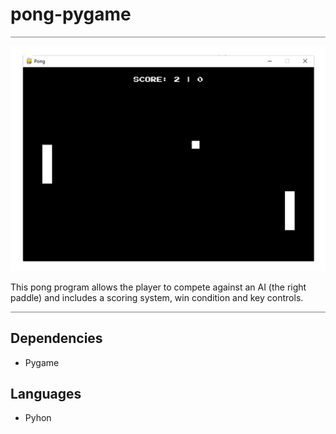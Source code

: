 # pong-pygame
<hr style="height:1px; border:none; color: #808080; background-color: #808080;">

![pong-img](/Assets/pong-readme-img.png)

This pong program allows the player to compete against an AI (the right paddle) and includes a scoring system, win condition and key controls.
<hr style="height:1px; border:none; color: #808080; background-color: #808080;">

## Dependencies

<ul>
<li>Pygame</li>
</ul>


## Languages

<ul>
<li>Pyhon</li>
</ul>
